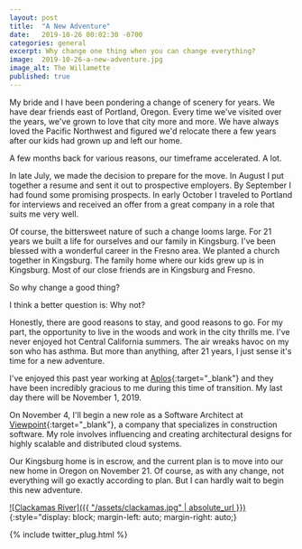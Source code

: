 ```yaml
---
layout: post
title:  "A New Adventure"
date:   2019-10-26 00:02:30 -0700
categories: general
excerpt: Why change one thing when you can change everything?
image:  2019-10-26-a-new-adventure.jpg
image_alt: The Willamette
published: true
---
```


My bride and I have been pondering a change of scenery for years. We have dear friends east of Portland, Oregon. Every time we've visited over the years, we've grown to love that city more and more. We have always loved the Pacific Northwest and figured we'd relocate there a few years after our kids had grown up and left our home.

A few months back for various reasons, our timeframe accelerated. A lot.

In late July, we made the decision to prepare for the move. In August I put together a resume and sent it out to prospective employers. By September I had found some promising prospects. In early October I traveled to Portland for interviews and received an offer from a great company in a role that suits me very well.

Of course, the bittersweet nature of such a change looms large. For 21 years we built a life for ourselves and our family in Kingsburg. I've been blessed with a wonderful career in the Fresno area. We planted a church together in Kingsburg. The family home where our kids grew up is in Kingsburg. Most of our close friends are in Kingsburg and Fresno.

So why change a good thing?

I think a better question is: Why not?

Honestly, there are good reasons to stay, and good reasons to go. For my part, the opportunity to live in the woods and work in the city thrills me. I've never enjoyed hot Central California summers. The air wreaks havoc on my son who has asthma. But more than anything, after 21 years, I just sense it's time for a new adventure.

I've enjoyed this past year working at [Aplos](https://aplos.com){:target="_blank"} and they have been incredibly gracious to me during this time of transition. My last day there will be November 1, 2019.

On November 4, I'll begin a new role as a Software Architect at [Viewpoint](https://viewpoint.com){:target="_blank"}, a company that specializes in construction software. My role involves influencing and creating architectural designs for highly scalable and distributed cloud systems.

Our Kingsburg home is in escrow, and the current plan is to move into our new home in Oregon on November 21. Of course, as with any change, not everything will go exactly according to plan. But I can hardly wait to begin this new adventure.

[![Clackamas River]({{ "/assets/clackamas.jpg" | absolute_url }})](/assets/clackamas.jpg){:style="display: block; margin-left: auto; margin-right: auto;}

{% include twitter_plug.html %}

